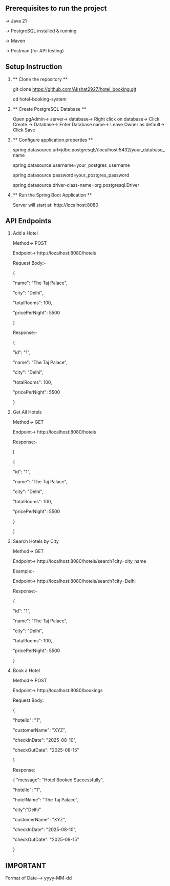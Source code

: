 ## Prerequisites to run the project ##

-> Java 21

-> PostgreSQL installed & running

-> Maven

-> Postman (for API testing)

## Setup Instruction ##

1. ** Clone the repository **
   
   git clone https://github.com/Akshat2927/hotel_booking.git
   
   cd hotel-booking-system


2. ** Create PostgreSQL Database **
   
   Open pgAdmin-> server-> database-> Right click on database-> Click Create 
   -> Database-> Enter Database name-> Leave Owner as default-> Click Save

3. ** Configure application.properties **
   
   spring.datasource.url=jdbc:postgresql://localhost:5432/your_database_name
   
   spring.datasource.username=your_postgres_username
   
   spring.datasource.password=your_postgres_password
   
   spring.datasource.driver-class-name=org.postgresql.Driver

4. ** Run the Spring Boot Application **
   
   Server will start at: http://localhost:8080

## API Endpoints ##

1. Add a Hotel
   
   Method-> POST
   
   Endpoint-> http://localhost:8080/hotels

   Request Body:-
   
   {
   
   "name": "The Taj Palace",
   
   "city": "Delhi",
   
   "totalRooms": 100,
   
   "pricePerNight": 5500
   
   }

   Response:-
   
   {
   
   "id": "1",
   
   "name": "The Taj Palace",
   
   "city": "Delhi",
   
   "totalRooms": 100,
   
   "pricePerNight": 5500
   
   }

2. Get All Hotels
   
   Method-> GET
   
   Endpoint-> http://localhost:8080/hotels

   Response:-

   [
   
   {
   
   "id": "1",
   
   "name": "The Taj Palace",
   
   "city": "Delhi",
   
   "totalRooms": 100,
   
   "pricePerNight": 5500
   
   }
   
   ]

3. Search Hotels by City
   
   Method-> GET
   
   Endpoint-> http://localhost:8080/hotels/search?city=city_name

   Example:-
   
   Endpoint-> http://localhost:8080/hotels/search?city=Delhi

   Response:-
   
   {
   
   "id": "1",
   
   "name": "The Taj Palace",
   
   "city": "Delhi",
   
   "totalRooms": 100,
   
   "pricePerNight": 5500
   
   }

8. Book a Hotel
   
   Method-> POST
   
   Endpoint-> http://localhost:8080/bookings

   Request Body:
   
   {
   
   "hotelId": "1",
   
   "customerName": "XYZ",
   
   "checkInDate": "2025-08-10",
   
   "checkOutDate": "2025-08-15"
   
   }

   Response:
   
   {
   "message": "Hotel Booked Successfully",
   
   "hotelId": "1",
   
   "hotelName": "The Taj Palace",
   
   "city":"Delhi"
   
   "customerName": "XYZ",
   
   "checkInDate": "2025-08-10",
   
   "checkOutDate": "2025-08-15"
   
   }

## IMPORTANT ##
Format of  Date--> yyyy-MM-dd




